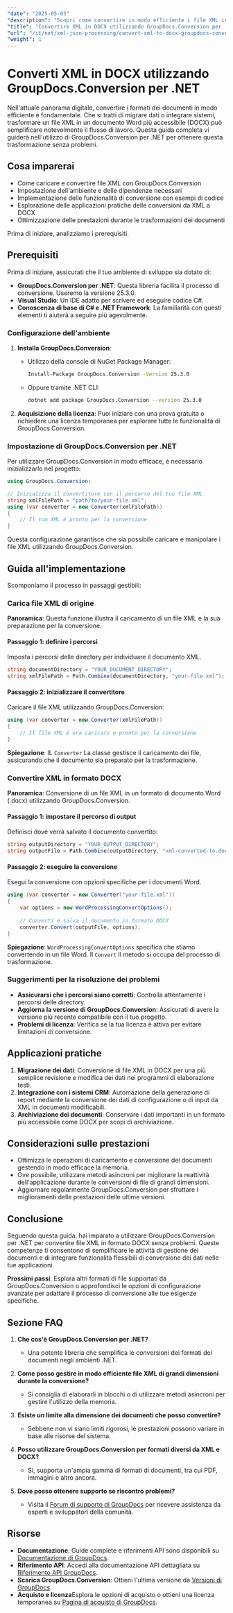 ```yaml
---
"date": "2025-05-03"
"description": "Scopri come convertire in modo efficiente i file XML in formato DOCX con GroupDocs.Conversion per .NET. Questa guida dettagliata include suggerimenti su configurazione, implementazione e prestazioni."
"title": "Convertire XML in DOCX utilizzando GroupDocs.Conversion per .NET&#58; una guida completa"
"url": "/it/net/xml-json-processing/convert-xml-to-docx-groupdocs-conversion-net/"
"weight": 1
---
```


# Converti XML in DOCX utilizzando GroupDocs.Conversion per .NET

Nell'attuale panorama digitale, convertire i formati dei documenti in modo efficiente è fondamentale. Che si tratti di migrare dati o integrare sistemi, trasformare un file XML in un documento Word più accessibile (DOCX) può semplificare notevolmente il flusso di lavoro. Questa guida completa vi guiderà nell'utilizzo di GroupDocs.Conversion per .NET per ottenere questa trasformazione senza problemi.

## Cosa imparerai

- Come caricare e convertire file XML con GroupDocs.Conversion
- Impostazione dell'ambiente e delle dipendenze necessari
- Implementazione delle funzionalità di conversione con esempi di codice
- Esplorazione delle applicazioni pratiche delle conversioni da XML a DOCX
- Ottimizzazione delle prestazioni durante le trasformazioni dei documenti

Prima di iniziare, analizziamo i prerequisiti.

## Prerequisiti

Prima di iniziare, assicurati che il tuo ambiente di sviluppo sia dotato di:

- **GroupDocs.Conversion per .NET**: Questa libreria facilita il processo di conversione. Useremo la versione 25.3.0.
- **Visual Studio**: Un IDE adatto per scrivere ed eseguire codice C#.
- **Conoscenza di base di C# e .NET Framework**: La familiarità con questi elementi ti aiuterà a seguire più agevolmente.

### Configurazione dell'ambiente

1. **Installa GroupDocs.Conversion**:
   - Utilizzo della console di NuGet Package Manager:
     ```bash
     Install-Package GroupDocs.Conversion -Version 25.3.0
     ```
   - Oppure tramite .NET CLI:
     ```bash
     dotnet add package GroupDocs.Conversion --version 25.3.0
     ```

2. **Acquisizione della licenza**: Puoi iniziare con una prova gratuita o richiedere una licenza temporanea per esplorare tutte le funzionalità di GroupDocs.Conversion.

### Impostazione di GroupDocs.Conversion per .NET

Per utilizzare GroupDocs.Conversion in modo efficace, è necessario inizializzarlo nel progetto:

```csharp
using GroupDocs.Conversion;

// Inizializza il convertitore con il percorso del tuo file XML
string xmlFilePath = "path/to/your-file.xml";
using (var converter = new Converter(xmlFilePath))
{
    // Il tuo XML è pronto per la conversione
}
```

Questa configurazione garantisce che sia possibile caricare e manipolare i file XML utilizzando GroupDocs.Conversion.

## Guida all'implementazione

Scomponiamo il processo in passaggi gestibili:

### Carica file XML di origine

**Panoramica**: Questa funzione illustra il caricamento di un file XML e la sua preparazione per la conversione.

#### Passaggio 1: definire i percorsi
Imposta i percorsi delle directory per individuare il documento XML.

```csharp
string documentDirectory = "YOUR_DOCUMENT_DIRECTORY";
string xmlFilePath = Path.Combine(documentDirectory, "your-file.xml");
```

#### Passaggio 2: inizializzare il convertitore

Caricare il file XML utilizzando GroupDocs.Conversion:

```csharp
using (var converter = new Converter(xmlFilePath))
{
    // Il file XML è ora caricato e pronto per la conversione
}
```
**Spiegazione**: IL `Converter` La classe gestisce il caricamento dei file, assicurando che il documento sia preparato per la trasformazione.

### Convertire XML in formato DOCX

**Panoramica**: Conversione di un file XML in un formato di documento Word (.docx) utilizzando GroupDocs.Conversion.

#### Passaggio 1: impostare il percorso di output

Definisci dove verrà salvato il documento convertito:

```csharp
string outputDirectory = "YOUR_OUTPUT_DIRECTORY";
string outputFile = Path.Combine(outputDirectory, "xml-converted-to.docx");
```

#### Passaggio 2: eseguire la conversione

Esegui la conversione con opzioni specifiche per i documenti Word.

```csharp
using (var converter = new Converter("your-file.xml"))
{
    var options = new WordProcessingConvertOptions();
    
    // Converti e salva il documento in formato DOCX
    converter.Convert(outputFile, options);
}
```

**Spiegazione**: `WordProcessingConvertOptions` specifica che stiamo convertendo in un file Word. Il `Convert` Il metodo si occupa del processo di trasformazione.

### Suggerimenti per la risoluzione dei problemi

- **Assicurarsi che i percorsi siano corretti**: Controlla attentamente i percorsi delle directory.
- **Aggiorna la versione di GroupDocs.Conversion**: Assicurati di avere la versione più recente compatibile con il tuo progetto.
- **Problemi di licenza**: Verifica se la tua licenza è attiva per evitare limitazioni di conversione.

## Applicazioni pratiche

1. **Migrazione dei dati**: Conversione di file XML in DOCX per una più semplice revisione e modifica dei dati nei programmi di elaborazione testi.
2. **Integrazione con i sistemi CRM**: Automazione della generazione di report mediante la conversione dei dati di configurazione o di input da XML in documenti modificabili.
3. **Archiviazione dei documenti**: Conservare i dati importanti in un formato più accessibile come DOCX per scopi di archiviazione.

## Considerazioni sulle prestazioni

- Ottimizza le operazioni di caricamento e conversione dei documenti gestendo in modo efficace la memoria.
- Ove possibile, utilizzare metodi asincroni per migliorare la reattività dell'applicazione durante le conversioni di file di grandi dimensioni.
- Aggiornare regolarmente GroupDocs.Conversion per sfruttare i miglioramenti delle prestazioni delle ultime versioni.

## Conclusione

Seguendo questa guida, hai imparato a utilizzare GroupDocs.Conversion per .NET per convertire file XML in formato DOCX senza problemi. Queste competenze ti consentono di semplificare le attività di gestione dei documenti e di integrare funzionalità flessibili di conversione dei dati nelle tue applicazioni.

**Prossimi passi**: Esplora altri formati di file supportati da GroupDocs.Conversion o approfondisci le opzioni di configurazione avanzate per adattare il processo di conversione alle tue esigenze specifiche.

## Sezione FAQ

1. **Che cos'è GroupDocs.Conversion per .NET?**
   - Una potente libreria che semplifica le conversioni dei formati dei documenti negli ambienti .NET.

2. **Come posso gestire in modo efficiente file XML di grandi dimensioni durante la conversione?**
   - Si consiglia di elaborarli in blocchi o di utilizzare metodi asincroni per gestire l'utilizzo della memoria.

3. **Esiste un limite alla dimensione dei documenti che posso convertire?**
   - Sebbene non vi siano limiti rigorosi, le prestazioni possono variare in base alle risorse del sistema.

4. **Posso utilizzare GroupDocs.Conversion per formati diversi da XML e DOCX?**
   - Sì, supporta un'ampia gamma di formati di documenti, tra cui PDF, immagini e altro ancora.

5. **Dove posso ottenere supporto se riscontro problemi?**
   - Visita il [Forum di supporto di GroupDocs](https://forum.groupdocs.com/c/conversion/10) per ricevere assistenza da esperti e sviluppatori della comunità.

## Risorse

- **Documentazione**: Guide complete e riferimenti API sono disponibili su [Documentazione di GroupDocs](https://docs.groupdocs.com/conversion/net/).
- **Riferimento API**: Accedi alla documentazione API dettagliata su [Riferimento API GroupDocs](https://reference.groupdocs.com/conversion/net/).
- **Scarica GroupDocs.Conversion**: Ottieni l'ultima versione da [Versioni di GroupDocs](https://releases.groupdocs.com/conversion/net/).
- **Acquisto e licenza**Esplora le opzioni di acquisto o ottieni una licenza temporanea su [Pagina di acquisto di GroupDocs](https://purchase.groupdocs.com/buy).